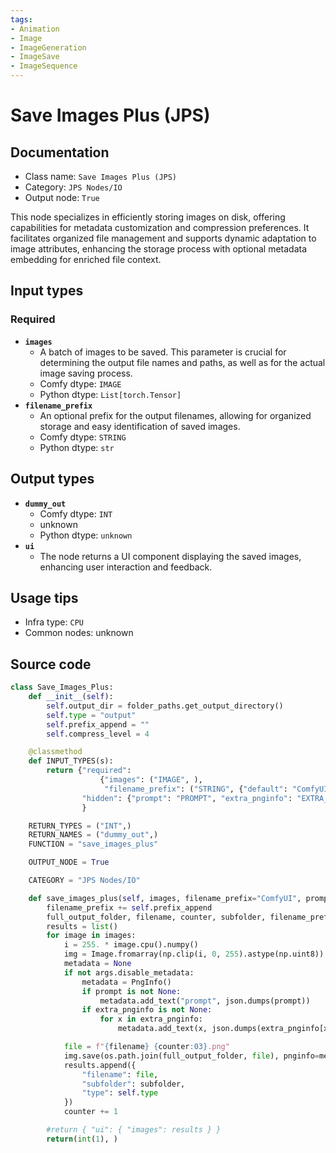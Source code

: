```yaml
---
tags:
- Animation
- Image
- ImageGeneration
- ImageSave
- ImageSequence
---
```


# Save Images Plus (JPS)
## Documentation
- Class name: `Save Images Plus (JPS)`
- Category: `JPS Nodes/IO`
- Output node: `True`

This node specializes in efficiently storing images on disk, offering capabilities for metadata customization and compression preferences. It facilitates organized file management and supports dynamic adaptation to image attributes, enhancing the storage process with optional metadata embedding for enriched file context.
## Input types
### Required
- **`images`**
    - A batch of images to be saved. This parameter is crucial for determining the output file names and paths, as well as for the actual image saving process.
    - Comfy dtype: `IMAGE`
    - Python dtype: `List[torch.Tensor]`
- **`filename_prefix`**
    - An optional prefix for the output filenames, allowing for organized storage and easy identification of saved images.
    - Comfy dtype: `STRING`
    - Python dtype: `str`
## Output types
- **`dummy_out`**
    - Comfy dtype: `INT`
    - unknown
    - Python dtype: `unknown`
- **`ui`**
    - The node returns a UI component displaying the saved images, enhancing user interaction and feedback.
## Usage tips
- Infra type: `CPU`
- Common nodes: unknown


## Source code
```python
class Save_Images_Plus:
    def __init__(self):
        self.output_dir = folder_paths.get_output_directory()
        self.type = "output"
        self.prefix_append = ""
        self.compress_level = 4

    @classmethod
    def INPUT_TYPES(s):
        return {"required": 
                    {"images": ("IMAGE", ),
                     "filename_prefix": ("STRING", {"default": "ComfyUI"})},
                "hidden": {"prompt": "PROMPT", "extra_pnginfo": "EXTRA_PNGINFO"},
                }

    RETURN_TYPES = ("INT",)
    RETURN_NAMES = ("dummy_out",)
    FUNCTION = "save_images_plus"

    OUTPUT_NODE = True

    CATEGORY = "JPS Nodes/IO"

    def save_images_plus(self, images, filename_prefix="ComfyUI", prompt=None, extra_pnginfo=None):
        filename_prefix += self.prefix_append
        full_output_folder, filename, counter, subfolder, filename_prefix = folder_paths.get_save_image_path(filename_prefix, self.output_dir, images[0].shape[1], images[0].shape[0])
        results = list()
        for image in images:
            i = 255. * image.cpu().numpy()
            img = Image.fromarray(np.clip(i, 0, 255).astype(np.uint8))
            metadata = None
            if not args.disable_metadata:
                metadata = PngInfo()
                if prompt is not None:
                    metadata.add_text("prompt", json.dumps(prompt))
                if extra_pnginfo is not None:
                    for x in extra_pnginfo:
                        metadata.add_text(x, json.dumps(extra_pnginfo[x]))

            file = f"{filename} {counter:03}.png"
            img.save(os.path.join(full_output_folder, file), pnginfo=metadata, compress_level=self.compress_level)
            results.append({
                "filename": file,
                "subfolder": subfolder,
                "type": self.type
            })
            counter += 1

        #return { "ui": { "images": results } }
        return(int(1), )            

```
